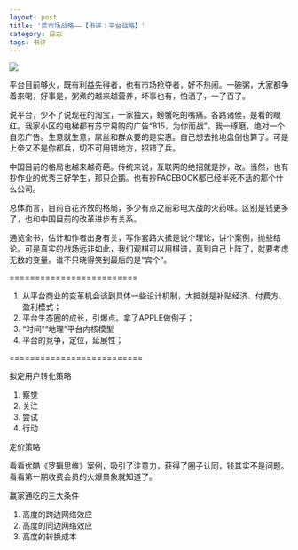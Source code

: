 ```yaml
---
layout: post
title: '菜市场战略——【书评：平台战略】'
category: 日志
tags: 书评  
---
```

![](http://img3.douban.com/lpic/s24575333.jpg)


平台目前够火，既有利益先得者，也有市场抢夺者，好不热闹。一碗粥，大家都争着来喝，好事是，粥煮的越来越营养，坏事也有，怕洒了，一了百了。

说平台，少不了说现在的淘宝，一家独大，螃蟹吃的嘴痛。各路诸侯，是看的眼红。我家小区的电梯都有苏宁易购的广告“815，为你而战”。我一琢磨，绝对一个自恋广告。生意就生意，屌丝和群众要的是实惠。自己想去抢地盘倒也算了。可是上帝又不是你都兵，切不可用错地方，招错了兵。

中国目前的格局也越来越奇葩。传统来说，互联网的绝招就是抄，改。当然，也有抄作业的优秀三好学生，那只企鹅。也有抄FACEBOOK都已经半死不活的那个什么公司。

总体而言，目前百花齐放的格局，多少有点之前彩电大战的火药味。区别是钱更多了，也和中国目前的改革进步有关系。

通览全书，估计和作者出身有关，写作套路大抵是说个理论，讲个案例，抛些结论。可是真实的战场远非如此，我们观棋可以用棋谱，真到自己上阵了，就要考虑无数的变量。谁不只晓得笑到最后的是“宾个”。

=========================

1. 从平台商业的变革机会谈到具体一些设计机制，大抵就是补贴经济、付费方、盈利模式；
2. 平台生态圈的成长，引爆点。拿了APPLE做例子；
3. “时间”“地理”平台内核模型
4. 平台的竞争，定位，延展性；

==========================

拟定用户转化策略

1. 察觉
2. 关注
3. 尝试
4. 行动

定价策略  

看看优酷《罗辑思维》案例，吸引了注意力，获得了圈子认同，钱其实不是问题。看看第一期收费会员的火爆景象就知道了。

赢家通吃的三大条件

1. 高度的跨边网络效应
2. 高度的同边网络效应
3. 高度的转换成本

